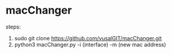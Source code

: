 # macChanger
steps:
1) sudo git clone https://github.com/vusalGIT/macChanger.git
2) python3 macChanger.py -i (interface) -m (new mac address)
